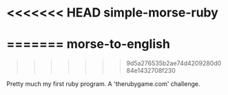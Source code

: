 <<<<<<< HEAD
simple-morse-ruby
=================
=======
morse-to-english
================
>>>>>>> 9d5a276535b2ae74d4209280d084e1432708f230

Pretty much my first ruby program. A 'therubygame.com' challenge.